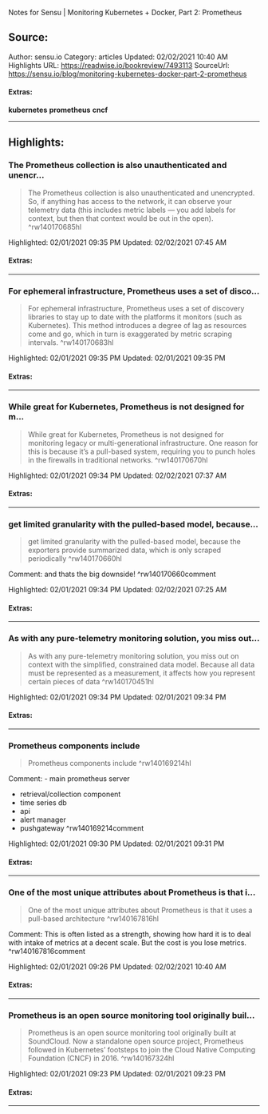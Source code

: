 Notes for Sensu | Monitoring Kubernetes + Docker, Part 2: Prometheus

## Source:
Author: sensu.io
Category: articles
Updated: 02/02/2021 10:40 AM
Highlights URL: https://readwise.io/bookreview/7493113
SourceUrl: https://sensu.io/blog/monitoring-kubernetes-docker-part-2-prometheus


#### Extras:
**kubernetes** **prometheus** **cncf**




 
-----
 ## Highlights:

### The Prometheus collection is also unauthenticated and unencr...
>The Prometheus collection is also unauthenticated and unencrypted. So, if anything has access to the network, it can observe your telemetry data (this includes metric labels — you add labels for context, but then that context would be out in the open). ^rw140170685hl


Highlighted: 02/01/2021 09:35 PM
Updated: 02/02/2021 07:45 AM


#### Extras:





------

### For ephemeral infrastructure, Prometheus uses a set of disco...
>For ephemeral infrastructure, Prometheus uses a set of discovery libraries to stay up to date with the platforms it monitors (such as Kubernetes). This method introduces a degree of lag as resources come and go, which in turn is exaggerated by metric scraping intervals. ^rw140170683hl


Highlighted: 02/01/2021 09:35 PM
Updated: 02/01/2021 09:35 PM


#### Extras:





------

### While great for Kubernetes, Prometheus is not designed for m...
>While great for Kubernetes, Prometheus is not designed for monitoring legacy or multi-generational infrastructure. One reason for this is because it’s a pull-based system, requiring you to punch holes in the firewalls in traditional networks. ^rw140170670hl


Highlighted: 02/01/2021 09:34 PM
Updated: 02/02/2021 07:37 AM


#### Extras:





------

### get limited granularity with the pulled-based model, because...
>get limited granularity with the pulled-based model, because the exporters provide summarized data, which is only scraped periodically ^rw140170660hl

Comment: and thats the big downside! ^rw140170660comment

Highlighted: 02/01/2021 09:34 PM
Updated: 02/02/2021 07:25 AM


#### Extras:





------

### As with any pure-telemetry monitoring solution, you miss out...
>As with any pure-telemetry monitoring solution, you miss out on context with the simplified, constrained data model. Because all data must be represented as a measurement, it affects how you represent certain pieces of data ^rw140170451hl


Highlighted: 02/01/2021 09:34 PM
Updated: 02/01/2021 09:34 PM


#### Extras:





------

### Prometheus components include
>Prometheus components include ^rw140169214hl

Comment: - main prometheus server
  - retrieval/collection component
- time series db
- api
- alert manager
- pushgateway ^rw140169214comment

Highlighted: 02/01/2021 09:30 PM
Updated: 02/01/2021 09:31 PM


#### Extras:





------

### One of the most unique attributes about Prometheus is that i...
>One of the most unique attributes about Prometheus is that it uses a pull-based architecture ^rw140167816hl

Comment: This is often listed as a strength, showing how hard it is to deal with intake of metrics at a decent scale. But the cost is you lose metrics. ^rw140167816comment

Highlighted: 02/01/2021 09:26 PM
Updated: 02/02/2021 10:40 AM


#### Extras:





------

### Prometheus is an open source monitoring tool originally buil...
>Prometheus is an open source monitoring tool originally built at SoundCloud. Now a standalone open source project, Prometheus followed in Kubernetes’ footsteps to join the Cloud Native Computing Foundation (CNCF) in 2016. ^rw140167324hl


Highlighted: 02/01/2021 09:23 PM
Updated: 02/01/2021 09:23 PM


#### Extras:





------

